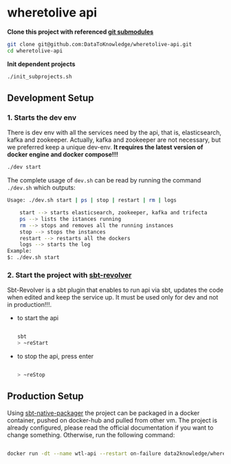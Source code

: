 # wheretolive api

**Clone this project with referenced [git submodules](https://git-scm.com/book/en/v2/Git-Tools-Submodules)**

```bash
git clone git@github.com:DataToKnowledge/wheretolive-api.git
cd wheretolive-api
```

**Init dependent projects**

```bash
./init_subprojects.sh
```

## Development Setup

### 1. Starts the dev env
There is dev env with all the services need by the api, that is, elasticsearch, kafka and zookeeper. Actually,
kafka and zookeeper are not necessary, but we preferred keep a unique dev-env. **It requires the latest version of
docker engine and docker compose!!!**

```bash
./dev start
```

The complete usage of `dev.sh` can be read by running the command `./dev.sh` which outputs:

```bash
Usage: ./dev.sh start | ps | stop | restart | rm | logs

    start --> starts elasticsearch, zookeeper, kafka and trifecta
    ps --> lists the istances running
    rm --> stops and removes all the running instances
    stop --> stops the instances
    restart --> restarts all the dockers
    logs --> starts the log
Example:
$: ./dev.sh start

```

### 2. Start the project with [sbt-revolver](https://github.com/spray/sbt-revolver)

Sbt-Revolver is a sbt plugin that enables to run api via sbt, updates the code when edited and keep the service up.
It must be used only for dev and not in production!!!.

- to start the api
    ```bash

    sbt
    > ~reStart
    ```
- to stop the api, press enter
    ```bash

    > ~reStop
    ```

## Production Setup

Using [sbt-native-packager](https://github.com/sbt/sbt-native-packager) the project can be packaged in a docker container, pushed on docker-hub and pulled from other vm.
The project is already configured, please read the official documentation if you want to change something.
Otherwise, run the following command:

```bash

docker run -dt --name wtl-api --restart on-failure data2knowledge/wheretolive-api:0.5.1 

```